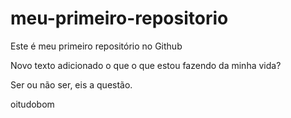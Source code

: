 # meu-primeiro-repositorio
Este é meu primeiro repositório no Github

Novo texto adicionado o que 
o que estou fazendo da minha vida?

Ser ou não ser, eis a questão.

oitudobom
